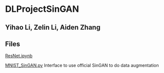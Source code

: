# DLProjectSinGAN

## Yihao Li, Zelin Li, Aiden Zhang

## Files

[ResNet.ipynb](https://github.com/codeconomics/DLProjectSinGAN/blob/master/ResNet.ipynb)

[MNIST_SinGAN.py](https://github.com/codeconomics/DLProjectSinGAN/blob/master/MNIST_SinGAN.py) Interface to use official SinGAN to do data augmentation
